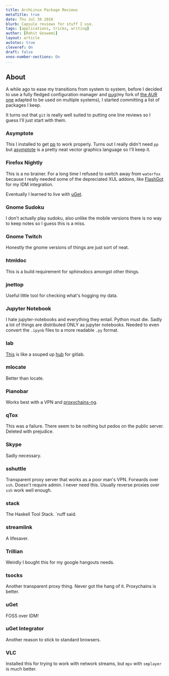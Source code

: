 ```yaml
---
title: ArchLinux Package Reviews
metaTitle: true
date: Thu Jul 30 2018 
blurb: Capsule reviews for stuff I use.
tags: [applications, tricks, writing]
author: [Rohit Goswami]
layout: article
autotoc: true
cleveref: On
draft: false
xnos-number-sections: On
...
```


## About
A while ago to ease my transitions from system to system, before I decided to
use a fully fledged configuration manager and
[pug](https://github.com/HaoZeke/pug "Link to pug")(my fork of [the AUR one](https://github.com/Ventto/pug "Link to AUR pug") adapted to be used on
multiple systems), I started committing a list of packages I keep.

It turns out that `git` is really well suited to putting one line reviews so I
guess I'll just start with them.

### Asymptote
This I installed to get [pp](https://github.com/CDSoft/pp "Link to pp") to work
properly. Turns out I really didn't need `pp` but
[asymptote](asymptote.sourceforge.net "Link to aymptote") is a pretty neat
vector graphics language so I'll keep it.

### Firefox Nightly
This is a no brainer. For a long time I refused to switch away from `waterfox`
because I really needed some of the depreciated XUL addons, like
[FlashGot](https://addons.mozilla.org/en-US/firefox/addon/flashgot/ "Link to Flashgot") for my
IDM integration.

Eventually I learned to live with [uGet](ugetdm.com/ "Link to uGet").

<!-- TODO make this a whole post -->

### Gnome Sudoku
I don't actually play sudoku, also unlike the mobile versions there is no way to
keep notes so I guess this is a miss.

### Gnome Twitch
Honestly the gnome versions of things are just sort of neat.

### htmldoc
This is a build requirement for sphinxdocs amongst other things.

### jnettop
Useful little tool for checking what's hogging my data.

### Jupyter Notebook
I hate jupyter-notebooks and everything they entail. Python must die. Sadly a
lot of things are distributed ONLY as jupyter notebooks. Needed to even convert
the `.ipynb` files to a more readable `.py` format.

### lab
[This](https://github.com/zaquestion/lab) is like a souped up
[hub](https://github.com/github/hub) for gitlab.

### mlocate
Better than locate.

### Pianobar
Works best with a VPN and [proxychains-ng](https://github.com/rofl0r/proxychains-ng).

### qTox
This was a failure. There seem to be nothing but pedos on the public server.
Deleted with prejudice.

### Skype
Sadly necessary.

### sshuttle
Transparent proxy server that works as a poor man's VPN. Forwards over `ssh`.
Doesn't require admin. I never need this. Usually reverse proxies over `ssh` work
well enough.

### stack
 The Haskell Tool Stack. `nuff said.
 
 ### streamlink
 A lifesaver.
 
 ### Trillian
 Weirdly I bought this for my google hangouts needs.
 
 ### tsocks
 Another transparent proxy thing. Never got the hang of it. Proxychains is
 better.
 
 ### uGet
 FOSS over IDM!
 
 ### uGet Integrator
 Another reason to stick to standard browsers.
 
 ### VLC
 Installed this for trying to work with network streams, but `mpv` with
 `smplayer` is much better.
 
 

